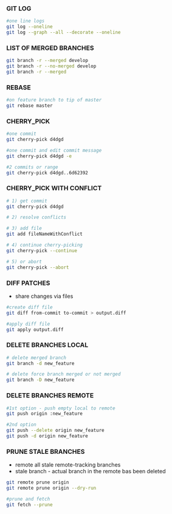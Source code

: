 ### GIT LOG ###
```bash
#one line logs
git log --oneline
git log --graph --all --decorate --oneline
```

### LIST OF MERGED BRANCHES ###
```bash
git branch -r --merged develop
git branch -r --no-merged develop
git branch -r --merged
```

### REBASE ###
```bash
#on feature branch to tip of master
git rebase master
```

### CHERRY_PICK ###
```bash
#one commit
git cherry-pick d4dgd

#one commit and edit commit message
git cherry-pick d4dgd -e

#2 commits or range
git cherry-pick d4dgd..6d62392
```

### CHERRY_PICK WITH CONFLICT ###
```bash
# 1) get commit
git cherry-pick d4dgd

# 2) resolve conflicts

# 3) add file 
git add fileNameWithConflict

# 4) continue cherry-picking 
git cherry-pick --continue

# 5) or abort 
git cherry-pick --abort
```

### DIFF PATCHES ###
* share changes via files
```bash
#create diff file 
git diff from-commit to-commit > output.diff

#apply diff file 
git apply output.diff
```

### DELETE BRANCHES LOCAL ###
```bash
# delete merged branch
git branch -d new_feature

# delete force branch merged or not merged
git branch -D new_feature
```

### DELETE BRANCHES REMOTE ###
```bash
#1st option - push empty local to remote
git push origin :new_feature

#2nd option
git push --delete origin new_feature
git push -d origin new_feature
```

### PRUNE STALE BRANCHES ###
* remote all stale remote-tracking branches
* stale branch - actual branch in the remote bas been deleted
```bash
git remote prune origin
git remote prune origin --dry-run

#prune and fetch
git fetch --prune 
```